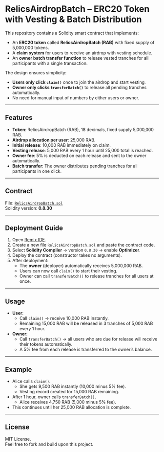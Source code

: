 # RelicsAirdropBatch – ERC20 Token with Vesting & Batch Distribution

This repository contains a Solidity smart contract that implements:

- An **ERC20 token** called **RelicsAirdropBatch (RAB)** with fixed supply of 5,000,000 tokens.
- A **claim system** for users to receive an airdrop with vesting schedule.
- An **owner batch transfer function** to release vested tranches for all participants with a single transaction.

The design ensures simplicity:
- **Users only click `claim()`** once to join the airdrop and start vesting.
- **Owner only clicks `transferBatch()`** to release all pending tranches automatically.
- No need for manual input of numbers by either users or owner.

---

## Features

- **Token**: RelicsAirdropBatch (RAB), 18 decimals, fixed supply 5,000,000 RAB.
- **Airdrop allocation per user**: 25,000 RAB.
- **Initial release**: 10,000 RAB immediately on claim.
- **Vesting release**: 5,000 RAB every 1 hour until 25,000 total is reached.
- **Owner fee**: 5% is deducted on each release and sent to the owner automatically.
- **Batch transfer**: The owner distributes pending tranches for all participants in one click.

---

## Contract

File: [`RelicsAirdropBatch.sol`](./RelicsAirdropBatch.sol)  
Solidity version: **0.8.30**  

---

## Deployment Guide

1. Open [Remix IDE](https://remix.ethereum.org/).
2. Create a new file `RelicsAirdropBatch.sol` and paste the contract code.
3. Select **Solidity Compiler** → version `0.8.30` → enable **Optimizer**.
4. Deploy the contract (constructor takes no arguments).
5. After deployment:
   - The **owner** (deployer) automatically receives 5,000,000 RAB.
   - Users can now call `claim()` to start their vesting.
   - Owner can call `transferBatch()` to release tranches for all users at once.

---

## Usage

- **User**:
  - Call `claim()` → receive 10,000 RAB instantly.
  - Remaining 15,000 RAB will be released in 3 tranches of 5,000 RAB every 1 hour.
- **Owner**:
  - Call `transferBatch()` → all users who are due for release will receive their tokens automatically.
  - A 5% fee from each release is transferred to the owner’s balance.

---

## Example

- Alice calls `claim()`.
  - She gets 9,500 RAB instantly (10,000 minus 5% fee).
  - Vesting record created for 15,000 RAB remaining.
- After 1 hour, owner calls `transferBatch()`.
  - Alice receives 4,750 RAB (5,000 minus 5% fee).
- This continues until her 25,000 RAB allocation is complete.

---

## License

MIT License.  
Feel free to fork and build upon this project.

